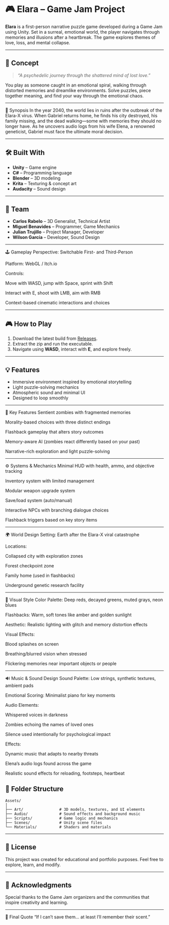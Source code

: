 # 🎮 Elara – Game Jam Project

**Elara** is a first-person narrative puzzle game developed during a Game Jam using Unity. Set in a surreal, emotional world, the player navigates through memories and illusions after a heartbreak. The game explores themes of love, loss, and mental collapse.

---

## 🧠 Concept

> *“A psychedelic journey through the shattered mind of lost love.”*

You play as someone caught in an emotional spiral, walking through distorted memories and dreamlike environments. Solve puzzles, piece together meaning, and find your way through the emotional chaos.

---

📖 Synopsis
In the year 2040, the world lies in ruins after the outbreak of the Elara-X virus. When Gabriel returns home, he finds his city destroyed, his family missing, and the dead walking—some with memories they should no longer have. As he uncovers audio logs from his wife Elena, a renowned geneticist, Gabriel must face the ultimate moral decision.

---

## 🛠️ Built With

- **Unity** – Game engine
- **C#** – Programming language
- **Blender** – 3D modeling
- **Krita** – Texturing & concept art
- **Audacity** – Sound design

---

## 👥 Team

- **Carlos Rabelo** – 3D Generalist, Technical Artist
- **Miguel Benavides** – Programmer, Game Mechanics
- **Julian Trujillo** – Project Manager, Developer
- **Wilson García** – Developer, Sound Design

---

🕹️ Gameplay
Perspective: Switchable First- and Third-Person

Platform: WebGL / Itch.io

Controls:

Move with WASD, jump with Space, sprint with Shift

Interact with E, shoot with LMB, aim with RMB

Context-based cinematic interactions and choices

---

## 🎮 How to Play

1. Download the latest build from [Releases](#).
2. Extract the zip and run the executable.
3. Navigate using **WASD**, interact with **E**, and explore freely.

---

## 💡 Features

- Immersive environment inspired by emotional storytelling
- Light puzzle-solving mechanics
- Atmospheric sound and minimal UI
- Designed to loop smoothly

---

🎯 Key Features
Sentient zombies with fragmented memories

Morality-based choices with three distinct endings

Flashback gameplay that alters story outcomes

Memory-aware AI (zombies react differently based on your past)

Narrative-rich exploration and light puzzle-solving

---

⚙️ Systems & Mechanics
Minimal HUD with health, ammo, and objective tracking

Inventory system with limited management

Modular weapon upgrade system

Save/load system (auto/manual)

Interactive NPCs with branching dialogue choices

Flashback triggers based on key story items

---

🌍 World Design
Setting: Earth after the Elara-X viral catastrophe

Locations:

Collapsed city with exploration zones

Forest checkpoint zone

Family home (used in flashbacks)

Underground genetic research facility

---

🎨 Visual Style
Color Palette: Deep reds, decayed greens, muted grays, neon blues

Flashbacks: Warm, soft tones like amber and golden sunlight

Aesthetic: Realistic lighting with glitch and memory distortion effects

Visual Effects:

Blood splashes on screen

Breathing/blurred vision when stressed

Flickering memories near important objects or people

---

🔊 Music & Sound Design
Sound Palette: Low strings, synthetic textures, ambient pads

Emotional Scoring: Minimalist piano for key moments

Audio Elements:

Whispered voices in darkness

Zombies echoing the names of loved ones

Silence used intentionally for psychological impact

Effects:

Dynamic music that adapts to nearby threats

Elena’s audio logs found across the game

Realistic sound effects for reloading, footsteps, heartbeat



## 📁 Folder Structure

```
Assets/
│
├── Art/                # 3D models, textures, and UI elements
├── Audio/              # Sound effects and background music
├── Scripts/            # Game logic and mechanics
├── Scenes/             # Unity scene files
└── Materials/          # Shaders and materials
```

---

## 📜 License

This project was created for educational and portfolio purposes. Feel free to explore, learn, and modify.

---

## 🙌 Acknowledgments

Special thanks to the Game Jam organizers and the communities that inspire creativity and learning.

---

📌 Final Quote
“If I can’t save them… at least I’ll remember their scent.”


